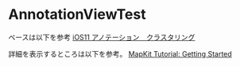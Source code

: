 # AnnotationViewTest
ベースは以下を参考
[iOS11 アノテーション　クラスタリング](https://blog.fenrir-inc.com/jp/2018/01/ios11_annotation_clustering.html)

詳細を表示するところは以下を参考。
[MapKit Tutorial: Getting Started](https://www.raywenderlich.com/160517/mapkit-tutorial-getting-started)

